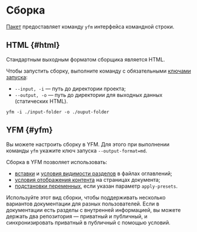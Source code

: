 # Сборка

[Пакет](https://www.npmjs.com/package/@diplodoc/cli) предоставляет команду `yfm` интерфейса командной строки.

## HTML {#html}

Стандартным выходным форматом сборщика является HTML.

Чтобы запустить сборку, выполните команду с обязательными [ключами запуска](settings.md):

* `--input, -i` — путь до директории проекта;
* `--output, -o` — путь до директории для выходных данных (статических HTML).

```shell script
yfm -i ./input-folder -o ./ouput-folder
```

## YFM {#yfm}

Вы можете настроить сборку в YFM. Для этого при выполнении команды `yfm` укажите ключ запуска `--output-format=md`.

Сборка в YFM позволяет использовать:
* [вставки](../../project/toc.md#includes) и [условия видимости разделов](../../project/toc.md#when) в файлах оглавлений;
* [условия отображения контента](../../syntax/vars.md#conditions) на страницах документа;
* [подстановки переменных](../../syntax/vars.md#subtitudes), если указан параметр `apply-presets`.

Используйте этот вид сборки, чтобы поддерживать несколько вариантов документации для разных пользователей. Если в документации есть разделы с внутренней информацией, вы можете держать два репозитория — приватный и публичный, и синхронизировать приватный в публичный с помощью условий.
